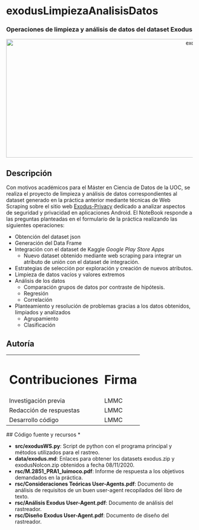 # **exodusLimpiezaAnalisisDatos**

### Operaciones de limpieza y análisis de datos del dataset Exodus

<div align="center"><img src="https://i.ibb.co/k6gb85C/exodusWS.jpg" alt="exodusWS" border="0" width = "1024" height = "320"></div>

## Descripción
Con motivos académicos para el Máster en Ciencia de Datos de la UOC, se realiza el proyecto de limpieza y análisis de datos correspondientes al dataset generado en la práctica anterior mediante técnicas de Web Scraping sobre el sitio web <a href = "https://exodus-privacy.eu.org/en/">Exodus-Privacy</a> dedicado a analizar aspectos de seguridad y privacidad en aplicaciones Android.
El NoteBook responde a las preguntas planteadas en el formulario de la práctica realizando las siguientes operaciones:
* Obtención del dataset json
* Generación del Data Frame
* Integración con el dataset de Kaggle *Google Play Store Apps*
  * Nuevo dataset obtenido mediante web scraping para integrar un atributo de unión con el dataset de integración.
* Estrategias de selección por exploración y creación de nuevos atributos.
* Limpieza de datos vacíos y valores extremos
* Análisis de los datos
  * Comparación grupos de datos por contraste de hipótesis.
  * Regresión
  * Correlación
* Planteamiento y resolución de problemas gracias a los datos obtenidos, limpiados y analizados
  * Agrupamiento
  * Clasificación
  
## Autoría
<table>
 <tr>
  <td><h1>Contribuciones</h1></td>
  <td><h1>Firma</h1></td>
 </tr>
 <tr>
  <td>Investigación previa</td>
  <td>LMMC</td>
 </tr>
 <tr>
  <td>Redacción de respuestas</td>
  <td>LMMC</td>
 </tr>
 <tr>
  <td>Desarrollo código</td>
  <td>LMMC</td>
 </tr>
 </table>
## Código fuente y recursos
* 



* **src/exodusWS.py**: Script de python con el programa principal y métodos utilizados para el rastreo.
* **data/exodus.md**: Enlaces para obtener los datasets exodus.zip y exodusNoIcon.zip obtenidos a fecha 08/11/2020.
* **rsc/M.2851_PRA1_luimoco.pdf**: Informe de respuesta a los objetivos demandados en la práctica.
* **rsc/Consideraciones Teóricas User-Agents.pdf**: Documento de análisis de requisitos de un buen user-agent recopilados del libro de texto.
* **rsc/Análisis Exodus User-Agent.pdf**: Documento de análisis del rastreador.
* **rsc/Diseño Exodus User-Agent.pdf**: Documento de diseño del rastreador.
